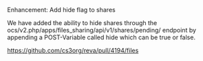 Enhancement: Add hide flag to shares

We have added the ability to hide shares through the
ocs/v2.php/apps/files_sharing/api/v1/shares/pending/ endpoint
by appending a POST-Variable called hide which can be true or false.

https://github.com/cs3org/reva/pull/4194/files
